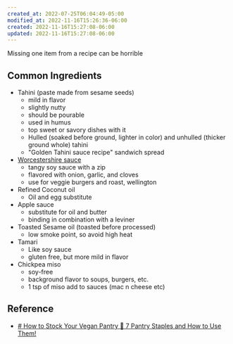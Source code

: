 ```yaml
---
created_at: 2022-07-25T06:04:49-05:00
modified_at: 2022-11-16T15:26:36-06:00
created: 2022-11-16T15:27:08-06:00
updated: 2022-11-16T15:27:08-06:00
---
```


Missing one item from a recipe can be horrible

## Common Ingredients
- Tahini (paste made from sesame seeds)
	- mild in flavor
	- slightly nutty
	- should be pourable
	- used in humus
	- top sweet or savory dishes with it
	- Hulled (soaked before ground, lighter in color) and unhulled (thicker ground whole) tahini
	- "Golden Tahini sauce recipe" sandwich spread
-  [Worcestershire sauce](https://en.wikipedia.org/wiki/Worcestershire_sauce)
	- tangy soy sauce with a zip
	- flavored with onion, garlic, and cloves
	- use for veggie burgers and roast, wellington
- Refined Coconut oil
	- Oil and egg substitute
- Apple sauce
	- substitute for oil and butter
	- binding in combination with a leviner
- Toasted Sesame oil (toasted before processed)
	- low smoke point, so avoid high heat
- Tamari
	- Like soy sauce
	- gluten free, but more mild in flavor
- Chickpea miso
	- soy-free
	- background flavor to soups, burgers, etc.
	- 1 tsp of miso add to sauces (mac n cheese etc)
## Reference
- [# How to Stock Your Vegan Pantry 🌱 7 Pantry Staples and How to Use Them!](https://www.youtube.com/watch?v=X8WRrUXIq_c)
